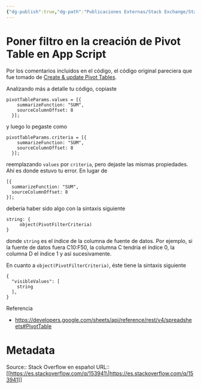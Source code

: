 ```yaml
---
{"dg-publish":true,"dg-path":"Publicaciones Externas/Stack Exchange/Stack Overflow en español/es.stackoverflow.com-153941.md","permalink":"/publicaciones-externas/stack-exchange/stack-overflow-en-espanol/es-stackoverflow-com-153941/","title":"Poner filtro en la creación de Pivot Table en App Script","hide":true,"noteIcon":"default","created":"2024-04-03T12:49:10.506-06:00","updated":"2024-04-05T16:43:53.546-06:00"}
---
```


# Poner filtro en la creación de Pivot Table en App Script

Por los comentarios incluídos en el código, el código original pareciera que fue tomado de [Create & update Pivot Tables](https://sites.google.com/site/scriptsexamples/learn-by-example/google-sheets-api/pivot).

Analizando más a detalle tu código, copiaste

    pivotTableParams.values = [{
        summarizeFunction: "SUM",
        sourceColumnOffset: 8
      }];

y luego lo pegaste como

    pivotTableParams.criteria = [{
        summarizeFunction: "SUM",
        sourceColumnOffset: 8
      }];

reemplazando `values` por `criteria`, pero dejaste las mismas propiedades. Ahí es donde estuvo tu error. En lugar de

    [{
      summarizeFunction: "SUM",
      sourceColumnOffset: 8
    }];

debería haber sido algo con la sintaxis siguiente

    string: {
         object(PivotFilterCriteria)
    }

donde `string` es el índice de la columna de fuente de datos. Por ejemplo, si la fuente de datos fuera C10:F50, la columna C tendría el índice 0, la columna D el índice 1 y así sucesivamente.

En cuanto a `object(PivotFilterCriteria)`, éste tiene la sintaxis siguiente

    {
      "visibleValues": [
        string
      ],
    }

Referencia

- https://developers.google.com/sheets/api/reference/rest/v4/spreadsheets#PivotTable

# Metadata
Source:: Stack Overflow en español
URL:: [[https://es.stackoverflow.com/q/153941\|https://es.stackoverflow.com/q/153941]]

